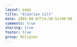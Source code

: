 ```yaml
---
layout: page
title: "Alaerian Cult"
date: 2005-08-07T14:58:51+00:00
comments: true
sharing: true
footer: true
group: Religion
---
```


